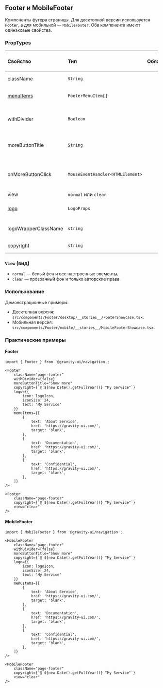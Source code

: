 ## Footer и MobileFooter

Компоненты футера страницы. Для десктопной версии используется `Footer`, а для мобильной — `MobileFooter`.
Оба компонента имеют одинаковые свойства.

### PropTypes

| Свойство                                                                                 | Тип                              | Обязательное | Значение по умолчанию | Описание                                            |
| :--------------------------------------------------------------------------------------- | :------------------------------- | :----------: | :-------------------- | :-------------------------------------------------- |
| className                                                                                | `String`                         |              |                       | Имя класса футера.                                  |
| [menuItems](https://github.com/gravity-ui/uikit/tree/main/src/components/Menu)           | `FooterMenuItem[]`               |              |                       | Список элементов меню футера.                       |
| withDivider                                                                              | `Boolean`                        |              |                       | Отображает верхнюю границу футера.                  |
| moreButtonTitle                                                                          | `String`                         |              |                       | Заголовок кнопки развертывания элементов.           |
| onMoreButtonClick                                                                        | `MouseEventHandler<HTMLElement>` |              |                       | Обработчик клика по кнопке развертывания элементов. |
| view                                                                                     | `normal` или `clear`             |              |                       | Вид футера.                                         |
| [logo](https://preview.gravity-ui.com/navigation/?path=/story/components-logo--showcase) | `LogoProps`                      |              |                       | Свойства логотипа сервиса.                          |
| logoWrapperClassName                                                                     | `string`                         |              |                       | Имя класса обертки логотипа.                        |
| copyright                                                                                | `string`                         |              |                       | Авторские права.                                    |

### `View` (вид)

- `normal` — белый фон и все настроенные элементы.
- `clear` — прозрачный фон и только авторские права.

### Использование

Демонстрационные примеры:

- Десктопная версия: `src/components/Footer/desktop/__stories__/FooterShowcase.tsx`.
- Мобильная версия: `src/components/Footer/mobile/__stories__/MobileFooterShowcase.tsx`.

### Практические примеры

#### Footer

```tsx
import { Footer } from '@gravity-ui/navigation';

<Footer
    className="page-footer"
    withDivider={false}
    moreButtonTitle="Show more"
    copyright={`@ ${new Date().getFullYear()} "My Service"`}
    logo={{
        icon: logoIcon,
        iconSize: 24,
        text: 'My Service'
    }}
    menuItems={[
        {
            text: 'About Service',
            href: 'https://gravity-ui.com/',
            target: 'blank',
        },
        {
            text: 'Documentation',
            href: 'https://gravity-ui.com/',
            target: 'blank',
        },
        {
            text: 'Confidential',
            href: 'https://gravity-ui.com/',
            target: 'blank',
        },
    ]}
/>

<Footer
    className="page-footer"
    copyright={`@ ${new Date().getFullYear()} "My Service"`}
    view="clear"
/>
```

#### MobileFooter

```tsx
import { MobileFooter } from '@gravity-ui/navigation';

<MobileFooter
    className="page-footer"
    withDivider={false}
    moreButtonTitle="Show more"
    copyright={`@ ${new Date().getFullYear()} "My Service"`}
    logo={{
        icon: logoIcon,
        iconSize: 24,
        text: 'My Service'
    }}
    menuItems={[
        {
            text: 'About Service',
            href: 'https://gravity-ui.com/',
            target: 'blank',
        },
        {
            text: 'Documentation',
            href: 'https://gravity-ui.com/',
            target: 'blank',
        },
        {
            text: 'Confidential',
            href: 'https://gravity-ui.com/',
            target: 'blank',
        },
    ]}
/>

<MobileFooter
    className="page-footer"
    copyright={`@ ${new Date().getFullYear()} "My Service"`}
    view="clear"
/>
```
